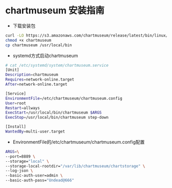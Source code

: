 # chartmuseum 安装指南





+ 下载安装包
``` bash
curl -LO https://s3.amazonaws.com/chartmuseum/release/latest/bin/linux/amd64/chartmuseum
chmod +x chartmuseum
cp chartmuseum /usr/local/bin
```

+ systemd方式启动chartmuseum

``` bash
# cat /etc/systemd/system/chartmuseum.service
[Unit]
Description=chartmuseum
Requires=network-online.target
After=network-online.target

[Service]
EnvironmentFile=/etc/chartmuseum/chartmuseum.config
User=root
Restart=allways
ExecStart=/usr/local/bin/chartmuseum $ARGS
ExecStop=/usr/local/bin/chartmuseum step-down

[Install]
WantedBy=multi-user.target
```

+ EnvironmentFile的/etc/chartmuseum/chartmuseum.config配置

``` bash
ARGS=\
--port=8889 \
--storage="local" \
--storage-local-rootdir="/var/lib/chartmuseum/chartstorage" \
--log-json \
--basic-auth-user=admin \
--basic-auth-pass="Undead@666"
```
